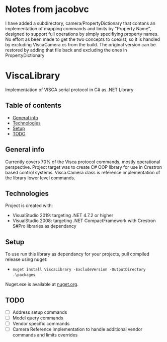 # Notes from jacobvc
I have added a subdirectory, camera/PropertyDictionary that contans an implementation
of mapping commands and limits by "Property Name", designed to support full operations 
by simply specifiying property names. No effort as been made to get the two concepts
to coexist, so it is handled by excluding ViscaCamera.cs from the build. The original 
version can be restored by adding that file back and excluding the ones in PropertyDictionary

# ViscaLibrary
Implementation of VISCA serial protocol in C# as .NET Library

## Table of contents
* [General info](#general-info)
* [Technologies](#technologies)
* [Setup](#setup)
* [TODO](#todo)

## General info
Currently covers 70% of the Visca protocol commands, mostly operational perspective.
Project target was to create C# OOP library for use in Crestron based control systems.
Visca.Camera class is reference implementation of the library lower level commands.
	
## Technologies
Project is created with:
* VisualStudio 2019: targeting .NET 4.7.2 or higher
* VisualStudio 2008: targeting .NET CompactFramework with Crestron S#Pro libraries as dependancy
	
## Setup
To use run this library as dependancy for your projects, pull compiled release using nuget:
- `nuget install ViscaLibrary -ExcludeVersion -OutputDirectory .\packages`.

Nuget.exe is available at [nuget.org](https://dist.nuget.org/win-x86-commandline/latest/nuget.exe).

## TODO
- [ ] Address setup commands
- [ ] Model query commands
- [ ] Vendor specific commands
- [ ] Camera Reference implementation to handle additional vendor commands and limits overrides
